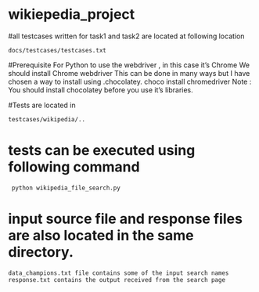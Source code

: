 # wikiepedia_project
#all testcases written for task1 and task2 are located at following location
```
docs/testcases/testcases.txt
```

#Prerequisite 
For Python to use the webdriver , in this case it’s Chrome
We should install Chrome webdriver
This can be done in many ways but I have chosen a way to install using .chocolatey.
choco install chromedriver
Note : You should install chocolatey before you use it’s libraries.

#Tests are located in 
```
testcases/wikipedia/..
```
# tests can be executed using following command
``` python wikipedia_file_search.py```
# input source file and response files are  also located in the same directory.
```
data_champions.txt file contains some of the input search names
response.txt contains the output received from the search page
```

